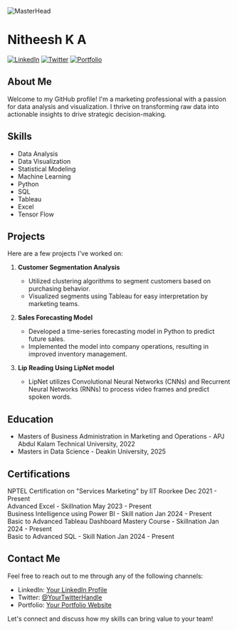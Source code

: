 ![MasterHead](https://media.licdn.com/dms/image/C4D12AQESj72-s5gEKg/article-cover_image-shrink_600_2000/0/1626753867110?e=1720051200&v=beta&t=K84aVjw2a4lqeovTG2vcJkAbTjBomhzp6F2oHTbgkiw)


# Nitheesh K A

[![LinkedIn](https://img.shields.io/badge/LinkedIn-Connect-blue)](https://www.linkedin.com/in/nitheesh-ka/)
[![Twitter](https://img.shields.io/badge/Twitter-Follow-blue)](https://twitter.com/NitheeshKA93833)
[![Portfolio](https://img.shields.io/badge/Portfolio-Visit-orange)](https://your-portfolio-website.com)

## About Me

Welcome to my GitHub profile! I'm a marketing professional with a passion for data analysis and visualization. I thrive on transforming raw data into actionable insights to drive strategic decision-making.

## Skills

- Data Analysis
- Data Visualization
- Statistical Modeling
- Machine Learning
- Python
- SQL
- Tableau
- Excel
- Tensor Flow

## Projects

Here are a few projects I've worked on:

1. **Customer Segmentation Analysis**
   - Utilized clustering algorithms to segment customers based on purchasing behavior.
   - Visualized segments using Tableau for easy interpretation by marketing teams.

2. **Sales Forecasting Model**
   - Developed a time-series forecasting model in Python to predict future sales.
   - Implemented the model into company operations, resulting in improved inventory management.

3. **Lip Reading Using LipNet model**
   - LipNet utilizes Convolutional Neural Networks (CNNs) and Recurrent Neural Networks (RNNs) to process video frames and predict spoken words.

## Education

- Masters of Business Administration in Marketing and Operations - APJ Abdul Kalam Technical University, 2022
- Masters in Data Science - Deakin University, 2025

## Certifications

NPTEL Certification on "Services Marketing" by IIT Roorkee Dec 2021 - Present<br>
Advanced Excel - Skillnation May 2023 - Present<br>
Business Intelligence using Power BI - Skill nation Jan 2024 - Present<br>
Basic to Advanced Tableau Dashboard Mastery Course - Skillnation Jan 2024 - Present<br>
Basic to Advanced SQL - Skill Nation Jan 2024 - Present<br>

## Contact Me

Feel free to reach out to me through any of the following channels:

- LinkedIn: [Your LinkedIn Profile](https://www.linkedin.com/in/nitheesh-ka/)
- Twitter: [@YourTwitterHandle](https://twitter.com/NitheeshKA93833)
- Portfolio: [Your Portfolio Website](https://your-portfolio-website.com)

Let's connect and discuss how my skills can bring value to your team!
